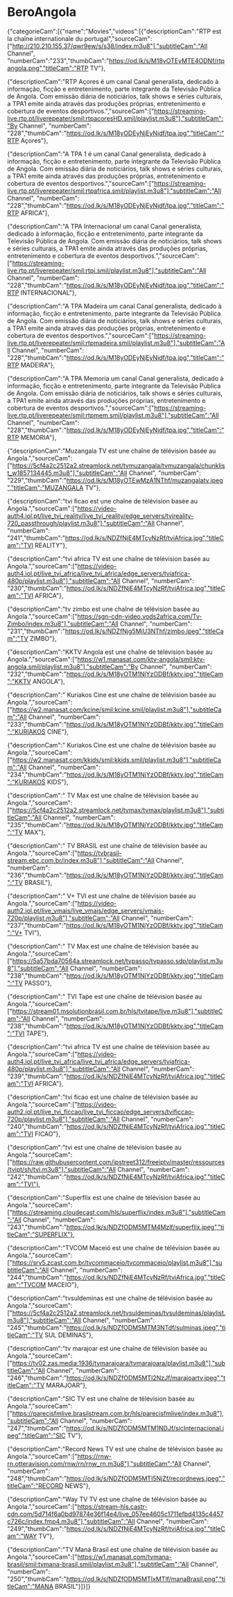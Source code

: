 # BeroAngola
{"categorieCam":[{"name":"Movies","videos":[{"descriptionCam":"RTP est la chaîne internationale du portugal","sourceCam":["http://210.210.155.37/qwr9ew/s/s38/index.m3u8"],"subtitleCam":"All Channel", "numberCam":"233","thumbCam":"https://od.lk/s/M18yOTEyMTE4ODNf/rtpangola.png","titleCam":"RTP TV"},

{"descriptionCam":"RTP Açores é um canal Canal generalista, dedicado à informação, ficção e entretenimento, parte integrante da Televisão Pública de Angola. Com emissão diária de noticiários, talk shows e séries culturais, a TPA1 emite ainda através das produções próprias, entretenimento e cobertura de eventos desportivos.","sourceCam":["https://streaming-live.rtp.pt/liverepeater/smil:rtpacoresHD.smil/playlist.m3u8"],"subtitleCam":"By Channel", "numberCam": "228","thumbCam":"https://od.lk/s/M18yODEyNjEyNjdf/tpa.jpg","titleCam":"RTP Açores"},

{"descriptionCam":"A TPA 1 é um canal Canal generalista, dedicado à informação, ficção e entretenimento, parte integrante da Televisão Pública de Angola. Com emissão diária de noticiários, talk shows e séries culturais, a TPA1 emite ainda através das produções próprias, entretenimento e cobertura de eventos desportivos.","sourceCam":["https://streaming-live.rtp.pt/liverepeater/smil:rtpafrica.smil/playlist.m3u8"],"subtitleCam":"All Channel", "numberCam": "228","thumbCam":"https://od.lk/s/M18yODEyNjEyNjdf/tpa.jpg","titleCam":"RTP AFRICA"},

{"descriptionCam":"A TPA Internacional um canal Canal generalista, dedicado à informação, ficção e entretenimento, parte integrante da Televisão Pública de Angola. Com emissão diária de noticiários, talk shows e séries culturais, a TPA1 emite ainda através das produções próprias, entretenimento e cobertura de eventos desportivos.","sourceCam":["https://streaming-live.rtp.pt/liverepeater/smil:rtpi.smil/playlist.m3u8"],"subtitleCam":"All Channel", "numberCam": "228","thumbCam":"https://od.lk/s/M18yODEyNjEyNjdf/tpa.jpg","titleCam":"RTP INTERNACIONAL"},

{"descriptionCam":"A TPA Madeira um canal Canal generalista, dedicado à informação, ficção e entretenimento, parte integrante da Televisão Pública de Angola. Com emissão diária de noticiários, talk shows e séries culturais, a TPA1 emite ainda através das produções próprias, entretenimento e cobertura de eventos desportivos.","sourceCam":["https://streaming-live.rtp.pt/liverepeater/smil:rtpmadeira.smil/playlist.m3u8"],"subtitleCam":"All Channel", "numberCam": "228","thumbCam":"https://od.lk/s/M18yODEyNjEyNjdf/tpa.jpg","titleCam":"RTP MADEIRA"},

{"descriptionCam":"A TPA Memoria um canal Canal generalista, dedicado à informação, ficção e entretenimento, parte integrante da Televisão Pública de Angola. Com emissão diária de noticiários, talk shows e séries culturais, a TPA1 emite ainda através das produções próprias, entretenimento e cobertura de eventos desportivos.","sourceCam":["https://streaming-live.rtp.pt/liverepeater/smil:rtpmem.smil/playlist.m3u8"],"subtitleCam":"All Channel", "numberCam": "228","thumbCam":"https://od.lk/s/M18yODEyNjEyNjdf/tpa.jpg","titleCam":"RTP MEMORIA"},

{"descriptionCam":"Muzangala TV est une chaîne de télévision basée au Angola.","sourceCam":["https://5cf4a2c2512a2.streamlock.net/tvmuzangala/tvmuzangala/chunklist_w1857134445.m3u8"],"subtitleCam":"All Channel", "numberCam": "229","thumbCam":"https://od.lk/s/M18yOTEwMzA1NThf/muzangalatv.jpeg","titleCam":"MUZANGALA TV"},

{"descriptionCam":"tvi ficao est une chaîne de télévision basée au Angola.","sourceCam":["https://video-auth4.iol.pt/live_tvi_reality/live_tvi_reality/edge_servers/tvireality-720_passthrough/playlist.m3u8"],"subtitleCam":"All Channel", "numberCam": "241","thumbCam":"https://od.lk/s/NDZfNjE4MTcyNzRf/tviAfrica.jpg","titleCam":"TVI REALITY"},

{"descriptionCam":"tvi africa TV est une chaîne de télévision basée au Angola.","sourceCam":["https://video-auth4.iol.pt/live_tvi_africa/live_tvi_africa/edge_servers/tviafrica-480p/playlist.m3u8"],"subtitleCam":"All Channel", "numberCam": "230","thumbCam":"https://od.lk/s/NDZfNjE4MTcyNzRf/tviAfrica.jpg","titleCam":"TVI AFRICA"},

{"descriptionCam":"tv zimbo est une chaîne de télévision basée au Angola.","sourceCam":["https://sgn-cdn-video.vods2africa.com/Tv-Zimbo/index.m3u8"],"subtitleCam":"All Channel", "numberCam": "231","thumbCam":"https://od.lk/s/NDZfNjg5MjU3NThf/zimbo.jpeg","titleCam":"TV ZIMBO"},

{"descriptionCam":"KKTV Angola est une chaîne de télévision basée au Angola.","sourceCam":["https://w1.manasat.com/ktv-angola/smil:ktv-angola.smil/playlist.m3u8"],"subtitleCam":"By Channel", "numberCam": "232","thumbCam":"https://od.lk/s/M18yOTM1NjYzODBf/kktv.jpg","titleCam":"KKTV ANGOLA"},

{"descriptionCam":" Kuriakos Cine est une chaîne de télévision basée au Angola.","sourceCam":["https://w2.manasat.com/kcine/smil:kcine.smil/playlist.m3u8"],"subtitleCam":"All Channel", "numberCam": "233","thumbCam":"https://od.lk/s/M18yOTM1NjYzODBf/kktv.jpg","titleCam":"KURIAKOS CINE"},

{"descriptionCam":" Kuriakos Cine est une chaîne de télévision basée au Angola.","sourceCam":["https://w2.manasat.com/kkids/smil:kkids.smil/playlist.m3u8"],"subtitleCam":"All Channel", "numberCam": "234","thumbCam":"https://od.lk/s/M18yOTM1NjYzODBf/kktv.jpg","titleCam":"KURIAKOS KIDS"},

{"descriptionCam":" TV Max est une chaîne de télévision basée au Angola.","sourceCam":["https://5cf4a2c2512a2.streamlock.net/tvmax/tvmax/playlist.m3u8"],"subtitleCam":"All Channel", "numberCam": "235","thumbCam":"https://od.lk/s/M18yOTM1NjYzODBf/kktv.jpg","titleCam":"TV MAX"},

{"descriptionCam":" TV BRASIL est une chaîne de télévision basée au Angola.","sourceCam":["https://tvbrasil-stream.ebc.com.br/index.m3u8"],"subtitleCam":"All Channel", "numberCam": "236","thumbCam":"https://od.lk/s/M18yOTM1NjYzODBf/kktv.jpg","titleCam":"TV BRASIL"},

{"descriptionCam":" V+ TVI est une chaîne de télévision basée au Angola.","sourceCam":["https://video-auth2.iol.pt/live_vmais/live_vmais/edge_servers/vmais-720p/playlist.m3u8"],"subtitleCam":"All Channel", "numberCam": "237","thumbCam":"https://od.lk/s/M18yOTM1NjYzODBf/kktv.jpg","titleCam":"V+ TVI"},

{"descriptionCam":" TV Max est une chaîne de télévision basée au Angola.","sourceCam":["https://5a57bda70564a.streamlock.net/tvpasso/tvpasso.sdp/playlist.m3u8"],"subtitleCam":"All Channel", "numberCam": "238","thumbCam":"https://od.lk/s/M18yOTM1NjYzODBf/kktv.jpg","titleCam":"TV PASSO"},

{"descriptionCam":" TVI Tape est une chaîne de télévision basée au Angola.","sourceCam":["https://stream01.msolutionbrasil.com.br/hls/tvitape/live.m3u8"],"subtitleCam":"All Channel", "numberCam": "238","thumbCam":"https://od.lk/s/M18yOTM1NjYzODBf/kktv.jpg","titleCam":"TVI TAPE"},

{"descriptionCam":"tvi africa TV est une chaîne de télévision basée au Angola.","sourceCam":["https://video-auth4.iol.pt/live_tvi_africa/live_tvi_africa/edge_servers/tviafrica-480p/playlist.m3u8"],"subtitleCam":"All Channel", "numberCam": "239","thumbCam":"https://od.lk/s/NDZfNjE4MTcyNzRf/tviAfrica.jpg","titleCam":"TVI AFRICA"},

{"descriptionCam":"tvi ficao est une chaîne de télévision basée au Angola.","sourceCam":["https://video-auth2.iol.pt/live_tvi_ficcao/live_tvi_ficcao/edge_servers/tvificcao-720p/playlist.m3u8"],"subtitleCam":"All Channel", "numberCam": "240","thumbCam":"https://od.lk/s/NDZfNjE4MTcyNzRf/tviAfrica.jpg","titleCam":"TVI FICAO"},

{"descriptionCam":"tvi est une chaîne de télévision basée au Angola.","sourceCam":["https://raw.githubusercontent.com/ipstreet312/freeiptv/master/ressources/tvipt/sh/tvi.m3u8"],"subtitleCam":"All Channel", "numberCam": "242","thumbCam":"https://od.lk/s/NDZfNjE4MTcyNzRf/tviAfrica.jpg","titleCam":"TVI"},

{"descriptionCam":"Superflix est une chaîne de télévision basée au Angola.","sourceCam":["https://streaming.cloudecast.com/hls/superflix/index.m3u8"],"subtitleCam":"All Channel", "numberCam": "243","thumbCam":"https://od.lk/s/NDZfODM5MTM4Mzlf/superflix.jpeg","titleCam":"SUPERFLIX"},

{"descriptionCam":"TVCOM Maceió est une chaîne de télévision basée au Angola.","sourceCam":["https://srv5.zcast.com.br/tvcommaceio/tvcommaceio/playlist.m3u8"],"subtitleCam":"All Channel", "numberCam": "244","thumbCam":"https://od.lk/s/NDZfNjE4MTcyNzRf/tviAfrica.jpg","titleCam":"TVCOM MACEIO"},

{"descriptionCam":"tvsuldeminas est une chaîne de télévision basée au Angola.","sourceCam":["https://5cf4a2c2512a2.streamlock.net/tvsuldeminas/tvsuldeminas/playlist.m3u8"],"subtitleCam":"All Channel", "numberCam": "245","thumbCam":"https://od.lk/s/NDZfODM5MTM3NTdf/sulminas.jpeg","titleCam":"TV SUL DEMINAS"},

{"descriptionCam":"tv marajoar est une chaîne de télévision basée au Angola.","sourceCam":["https://tv02.zas.media:1936/tvmarajoara/tvmarajoara/playlist.m3u8"],"subtitleCam":"All Channel", "numberCam": "246","thumbCam":"https://od.lk/s/NDZfODM5MTI2NzJf/marajoartv.jpeg","titleCam":"TV MARAJOAR"},

{"descriptionCam":"SIC TV est une chaîne de télévision basée au Angola.","sourceCam":["https://parecisfmlive.brasilstream.com.br/hls/parecisfmlive/index.m3u8"],"subtitleCam":"All Channel", "numberCam": "247","thumbCam":"https://od.lk/s/NDZfODM5MTM1NDJf/sicInternacional.jpeg","titleCam":"SIC TV"},

{"descriptionCam":"Record News  TV est une chaîne de télévision basée au Angola.","sourceCam":["https://rnw-rn.otteravision.com/rnw/rn/rnw_rn.m3u8"],"subtitleCam":"All Channel", "numberCam": "248","thumbCam":"https://od.lk/s/NDZfODM5MTI5NjZf/recordnews.jpeg","titleCam":"RECORD NEWS"},

{"descriptionCam":"Way TV  TV est une chaîne de télévision basée au Angola.","sourceCam":["https://stream-hls.castr-cdn.com/5d714f6a0bd97874e36f14e4/live_057ee4605c1711efbd4135c4457c726c/index.fmp4.m3u8"],"subtitleCam":"All Channel", "numberCam": "249","thumbCam":"https://od.lk/s/NDZfNjE4MTcyNzRf/tviAfrica.jpg","titleCam":"WAY TV"},

{"descriptionCam":"TV Maná Brasil est une chaîne de télévision basée au Angola.","sourceCam":["https://w1.manasat.com/tvmana-brasil/smil:tvmana-brasil.smil/playlist.m3u8"],"subtitleCam":"All Channel", "numberCam": "250","thumbCam":"https://od.lk/s/NDZfODM5MTIxMTlf/manaBrasil.png","titleCam":"MANA BRASIL"}]}]}
 
   
 
 
  



